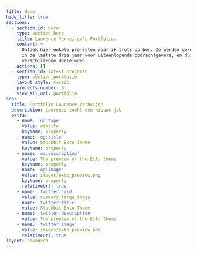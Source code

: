 ```yaml
---
title: Home
hide_title: true
sections:
  - section_id: hero
    type: section_hero
    title: Laurence Verheijen's Portfolio.
    content: >
      Ontdek hier enkele projecten waar ik trots op ben. Ze werden gerealiseerd
      in de laatste drie jaar voor uiteenlopende opdrachtgevers, en dus ook met
      verschillende doeleinden.
    actions: []
  - section_id: latest-projects
    type: section_portfolio
    layout_style: mosaic
    projects_number: 6
    view_all_url: portfolio
seo:
  title: Portfolio Laurence Verheijen
  description: Laurence zoekt een nieuwe job
  extra:
    - name: 'og:type'
      value: website
      keyName: property
    - name: 'og:title'
      value: Stackbit Exto Theme
      keyName: property
    - name: 'og:description'
      value: The preview of the Exto theme
      keyName: property
    - name: 'og:image'
      value: images/exto_preview.png
      keyName: property
      relativeUrl: true
    - name: 'twitter:card'
      value: summary_large_image
    - name: 'twitter:title'
      value: Stackbit Exto Theme
    - name: 'twitter:description'
      value: The preview of the Exto theme
    - name: 'twitter:image'
      value: images/exto_preview.png
      relativeUrl: true
layout: advanced
---
```


